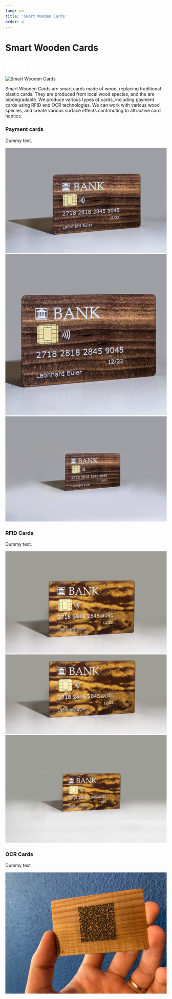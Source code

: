 ```yaml
---
lang: en
title: 'Smart Wooden Cards'
order: 4
---
```


<div class="full-width-kenburns">
<div class="wrap-bg-image">

# Smart Wooden Cards

![](/assets/images/arrow-d-white.svg)

</div>
<img srcset="/assets/images/wpc_cherry_s.jpg"
     src="/assets/images/wpc_cherry_s.jpg" alt="Smart Wooden Cards">
</div>

<div class="full-width-grey">
<div class="wrap -cols2">

Smart Wooden Cards are smart cards made of wood, replacing traditional plastic cards. They are produced from local wood species, and the are biodegradable.
We produce various types of cards, including payment cards using RFID and OCR technologies.
We can work with various wood species, and create various surface effects contributing to attractive card haptics.

</div>
</div>

<div class="full-width">
<div class="wrap">

### Payment cards

Dummy text.

<div class="picturegallery">
      <a href="/assets/images/wpc_cherry_s.jpg">
          <img src="/assets/images/wpc_cherry_s.jpg" alt="Payment card Cherry">
      </a>
      <a href="/assets/images/wpc_cherry2_s.jpg">
          <img src="/assets/images/wpc_cherry2_s.jpg" alt="Payment card Cherry">
      </a>
      <a href="/assets/images/wpc_cherry3_s.jpg">
          <img src="/assets/images/wpc_cherry3_s.jpg" alt="Payment card Cherry">
      </a>

</div>
</div>

<div class="full-width-grey">
<div class="wrap">

### RFID Cards

Dummy text.

<div class="picturegallery">
     <a href="/assets/images/wpc_maple_s.jpg">
          <img src="/assets/images/wpc_maple_s.jpg" alt="Payment card Maple">
     </a>
     <a href="/assets/images/wpc_maple2-s.jpg">
          <img src="/assets/images/wpc_maple2-s.jpg" alt="Payment card Maple">
     </a>
     <a href="/assets/images/wpc_maple3_s.jpg">
          <img src="/assets/images/wpc_maple3_s.jpg" alt="Payment card Maple">
      </a>

</div>
</div>

<div class="full-width-grey">
<div class="wrap">

### OCR Cards

Dummy text

<div class="picturegallery">
     <a href="/assets/images/OCR_EC.jpg">
          <img src="/assets/images/OCR_EC.jpg" alt="OCR Card">
      </a>

</div>
</div>
